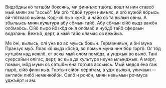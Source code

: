 ## 

Видзӧдны кӧ татшӧм боксянь, ми финнъяс тшӧтш воштім нин ставсӧ мый миян эм "ассьӧ".
Ми огӧ тӧдӧй турун нимъяс, и огӧ кужӧй вӧрысь яй-пӧткасӧ кыйны.
Коді-кӧ пыр кужӧ, а найӧ оз та вылын овны.
А збыльысь миян культура абу сӧмын тайӧ.
Абу сӧмын сійӧ кыдз важӧн олӧмаӧсь.
Сійӧ пырӧ йӧзкӧд ӧнія олӧмаӧ и нуӧдӧ тайӧ сфераын водзлань.
Вежъӧ, дерт, а мый тайӧ оламас оз вежйыв.

Ме ӧні, вылысь, олі уна во ас муысь бӧкын.
Германияын, и ӧні муна Пранзус муӧ.
Лоас кӧ кыдз кӧсъя, во помын муна нин бӧр гортӧ.
Ог тӧд кутшӧм кад кежлӧ, ог эскы мый олӧм помӧдз, а унджык во вылӧ.
Тані суерсайын олігас, дерт, ас кыв да культура неуна ылынджык.
А морт, помын, мӧд муын оз сэтшӧм ёна торъяв ассьысь.
Мый медся ёна гаж пырӧ, сійӧ финн кыв.
Гортын сійӧн сёрнітам, а удж вылын, уличаын -- англиӧн либӧ немечкӧйӧн.
Овлӧ и рочӧн, миян некымын рочмуса уджъёрт и эм.
